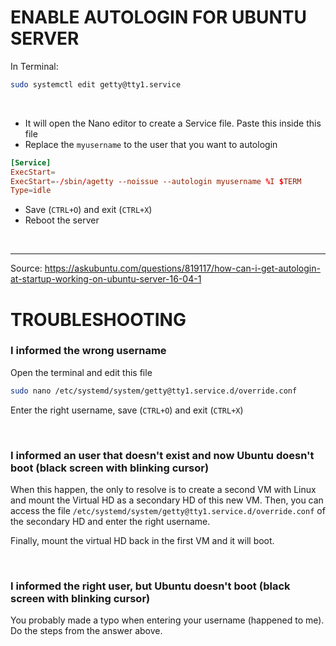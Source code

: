 # ENABLE AUTOLOGIN FOR UBUNTU SERVER

In Terminal:
```bash
sudo systemctl edit getty@tty1.service
```

<br>

- It will open the Nano editor to create a Service file. Paste this inside this file
- Replace the `myusername` to the user that you want to autologin

```conf
[Service]
ExecStart=
ExecStart=-/sbin/agetty --noissue --autologin myusername %I $TERM
Type=idle
```

- Save (`CTRL+O`) and exit (`CTRL+X`)
- Reboot the server

<br>

---

Source: https://askubuntu.com/questions/819117/how-can-i-get-autologin-at-startup-working-on-ubuntu-server-16-04-1

# TROUBLESHOOTING

### I informed the wrong username
Open the terminal and edit this file
```bash
sudo nano /etc/systemd/system/getty@tty1.service.d/override.conf
```
Enter the right username, save (`CTRL+O`) and exit (`CTRL+X`)

<br>

### I informed an user that doesn't exist and now Ubuntu doesn't boot (black screen with blinking cursor)
When this happen, the only to resolve is to create a second VM with Linux and mount the Virtual HD as a secondary HD of this new VM.
Then, you can access the file `/etc/systemd/system/getty@tty1.service.d/override.conf` of the secondary HD and enter the right username.

Finally, mount the virtual HD back in the first VM and it will boot.

<br>

### I informed the right user, but Ubuntu doesn't boot (black screen with blinking cursor)
You probably made a typo when entering your username (happened to me). Do the steps from the answer above.
